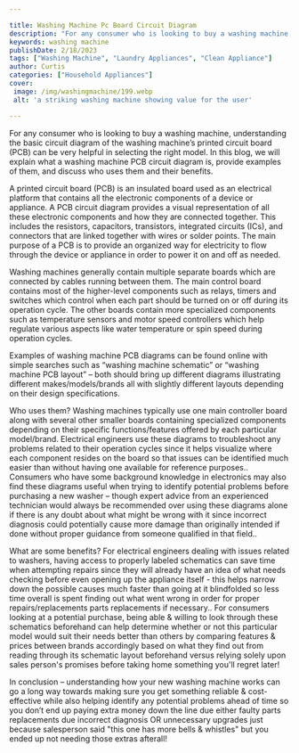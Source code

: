 ```yaml
---

title: Washing Machine Pc Board Circuit Diagram
description: "For any consumer who is looking to buy a washing machine, understanding the basic circuit diagram of the washing machine’s printed...get the full scoop"
keywords: washing machine
publishDate: 2/18/2023
tags: ["Washing Machine", "Laundry Appliances", "Clean Appliance"]
author: Curtis
categories: ["Household Appliances"]
cover: 
 image: /img/washingmachine/199.webp
 alt: 'a striking washing machine showing value for the user'

---
```


For any consumer who is looking to buy a washing machine, understanding the basic circuit diagram of the washing machine’s printed circuit board (PCB) can be very helpful in selecting the right model. In this blog, we will explain what a washing machine PCB circuit diagram is, provide examples of them, and discuss who uses them and their benefits. 

A printed circuit board (PCB) is an insulated board used as an electrical platform that contains all the electronic components of a device or appliance. A PCB circuit diagram provides a visual representation of all these electronic components and how they are connected together. This includes the resistors, capacitors, transistors, integrated circuits (ICs), and connectors that are linked together with wires or solder points. The main purpose of a PCB is to provide an organized way for electricity to flow through the device or appliance in order to power it on and off as needed. 

Washing machines generally contain multiple separate boards which are connected by cables running between them. The main control board contains most of the higher-level components such as relays, timers and switches which control when each part should be turned on or off during its operation cycle. The other boards contain more specialized components such as temperature sensors and motor speed controllers which help regulate various aspects like water temperature or spin speed during operation cycles. 

Examples of washing machine PCB diagrams can be found online with simple searches such as “washing machine schematic” or “washing machine PCB layout” – both should bring up different diagrams illustrating different makes/models/brands all with slightly different layouts depending on their design specifications. 


Who uses them? Washing machines typically use one main controller board along with several other smaller boards containing specialized components depending on their specific functions/features offered by each particular model/brand. Electrical engineers use these diagrams to troubleshoot any problems related to their operation cycles since it helps visualize where each component resides on the board so that issues can be identified much easier than without having one available for reference purposes.. Consumers who have some background knowledge in electronics may also find these diagrams useful when trying to identify potential problems before purchasing a new washer – though expert advice from an experienced technician would always be recommended over using these diagrams alone if there is any doubt about what might be wrong with it since incorrect diagnosis could potentially cause more damage than originally intended if done without proper guidance from someone qualified in that field.. 

What are some benefits? For electrical engineers dealing with issues related to washers, having access to properly labeled schematics can save time when attempting repairs since they will already have an idea of what needs checking before even opening up the appliance itself - this helps narrow down the possible causes much faster than going at it blindfolded so less time overall is spent finding out what went wrong in order for proper repairs/replacements parts replacements if necessary.. For consumers looking at a potential purchase, being able & willing to look through these schematics beforehand can help determine whether or not this particular model would suit their needs better than others by comparing features & prices between brands accordingly based on what they find out from reading through its schematic layout beforehand versus relying solely upon sales person's promises before taking home something you'll regret later! 

In conclusion – understanding how your new washing machine works can go a long way towards making sure you get something reliable & cost-effective while also helping identify any potential problems ahead of time so you don’t end up paying extra money down the line due either faulty parts replacements due incorrect diagnosis OR unnecessary upgrades just because salesperson said "this one has more bells & whistles" but you ended up not needing those extras afterall!
